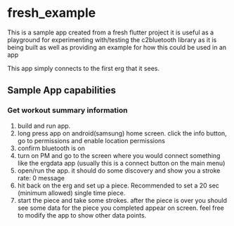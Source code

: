 # fresh_example

This is a sample app created from a fresh flutter project it is useful as a playground for experimenting with/testing the c2bluetooth library as it is being built as well as providing an example for how this could be used in an app

This app simply connects to the first erg that it sees.

## Sample App capabilities
### Get workout summary information


1. build and run app.
2. long press app on android(samsung) home screen. click the info button, go to permissions and enable location permissions
3. confirm bluetooth is on
4. turn on PM and go to the screen where you would connect something like the ergdata app (usually this is a connect button on the main menu)
5. open/run the app. it should do some discovery and show you a stroke rate: 0 message
6. hit back on the erg and set up a piece. Recommended to set a 20 sec (minimum allowed) single time piece.
7. start the piece and take some strokes. after the piece is over you should see some data for the piece you completed appear on screen. feel free to modify the app to show other data points.
